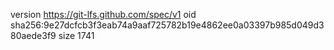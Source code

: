 version https://git-lfs.github.com/spec/v1
oid sha256:9e27dcfcb3f3eab74a9aaf725782b19e4862ee0a03397b985d049d380aede3f9
size 1741
